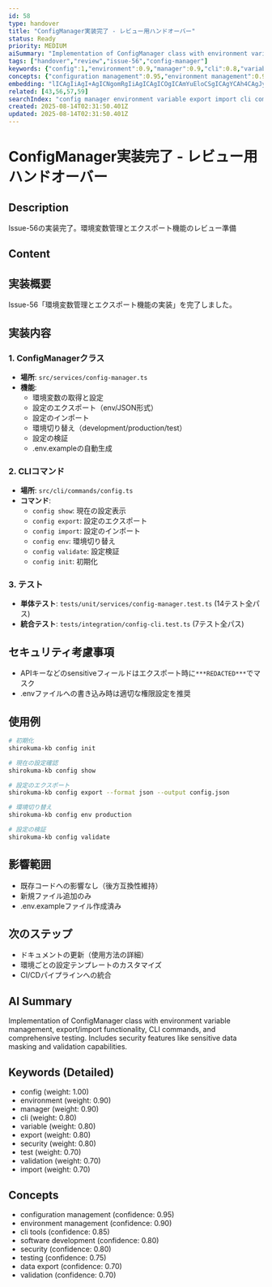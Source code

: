 ```yaml
---
id: 58
type: handover
title: "ConfigManager実装完了 - レビュー用ハンドオーバー"
status: Ready
priority: MEDIUM
aiSummary: "Implementation of ConfigManager class with environment variable management, export/import functionality, CLI commands, and comprehensive testing. Includes security features like sensitive data masking and validation capabilities."
tags: ["handover","review","issue-56","config-manager"]
keywords: {"config":1,"environment":0.9,"manager":0.9,"cli":0.8,"variable":0.8}
concepts: {"configuration management":0.95,"environment management":0.9,"cli tools":0.85,"software development":0.8,"security":0.8}
embedding: "lICAgIiAgI+AgICNgomRgIiAgICAgICOgICAmYuEloCSgICAgYCAh4CAgJyRgZKAkoCAgIiAgICAgICUkI6WgIaAgICQgICBgICAkJKhj4CSgICAkYCAh4CAgJCOqISAnYCAgIqAgI6AgICFhaSAgJ6AgICCgICPgICAg4CZhoA="
related: [43,56,57,59]
searchIndex: "config manager environment variable export import cli command validation security api key test integration json"
created: 2025-08-14T02:31:50.401Z
updated: 2025-08-14T02:31:50.401Z
---
```


# ConfigManager実装完了 - レビュー用ハンドオーバー

## Description

Issue-56の実装完了。環境変数管理とエクスポート機能のレビュー準備

## Content

## 実装概要
Issue-56「環境変数管理とエクスポート機能の実装」を完了しました。

## 実装内容

### 1. ConfigManagerクラス
- **場所**: `src/services/config-manager.ts`
- **機能**:
  - 環境変数の取得と設定
  - 設定のエクスポート（env/JSON形式）
  - 設定のインポート
  - 環境切り替え（development/production/test）
  - 設定の検証
  - .env.exampleの自動生成

### 2. CLIコマンド
- **場所**: `src/cli/commands/config.ts`
- **コマンド**:
  - `config show`: 現在の設定表示
  - `config export`: 設定のエクスポート
  - `config import`: 設定のインポート
  - `config env`: 環境切り替え
  - `config validate`: 設定検証
  - `config init`: 初期化

### 3. テスト
- **単体テスト**: `tests/unit/services/config-manager.test.ts` (14テスト全パス)
- **統合テスト**: `tests/integration/config-cli.test.ts` (7テスト全パス)

## セキュリティ考慮事項
- APIキーなどのsensitiveフィールドはエクスポート時に`***REDACTED***`でマスク
- .envファイルへの書き込み時は適切な権限設定を推奨

## 使用例
```bash
# 初期化
shirokuma-kb config init

# 現在の設定確認
shirokuma-kb config show

# 設定のエクスポート
shirokuma-kb config export --format json --output config.json

# 環境切り替え
shirokuma-kb config env production

# 設定の検証
shirokuma-kb config validate
```

## 影響範囲
- 既存コードへの影響なし（後方互換性維持）
- 新規ファイル追加のみ
- .env.exampleファイル作成済み

## 次のステップ
- ドキュメントの更新（使用方法の詳細）
- 環境ごとの設定テンプレートのカスタマイズ
- CI/CDパイプラインへの統合

## AI Summary

Implementation of ConfigManager class with environment variable management, export/import functionality, CLI commands, and comprehensive testing. Includes security features like sensitive data masking and validation capabilities.

## Keywords (Detailed)

- config (weight: 1.00)
- environment (weight: 0.90)
- manager (weight: 0.90)
- cli (weight: 0.80)
- variable (weight: 0.80)
- export (weight: 0.80)
- security (weight: 0.80)
- test (weight: 0.70)
- validation (weight: 0.70)
- import (weight: 0.70)

## Concepts

- configuration management (confidence: 0.95)
- environment management (confidence: 0.90)
- cli tools (confidence: 0.85)
- software development (confidence: 0.80)
- security (confidence: 0.80)
- testing (confidence: 0.75)
- data export (confidence: 0.70)
- validation (confidence: 0.70)

